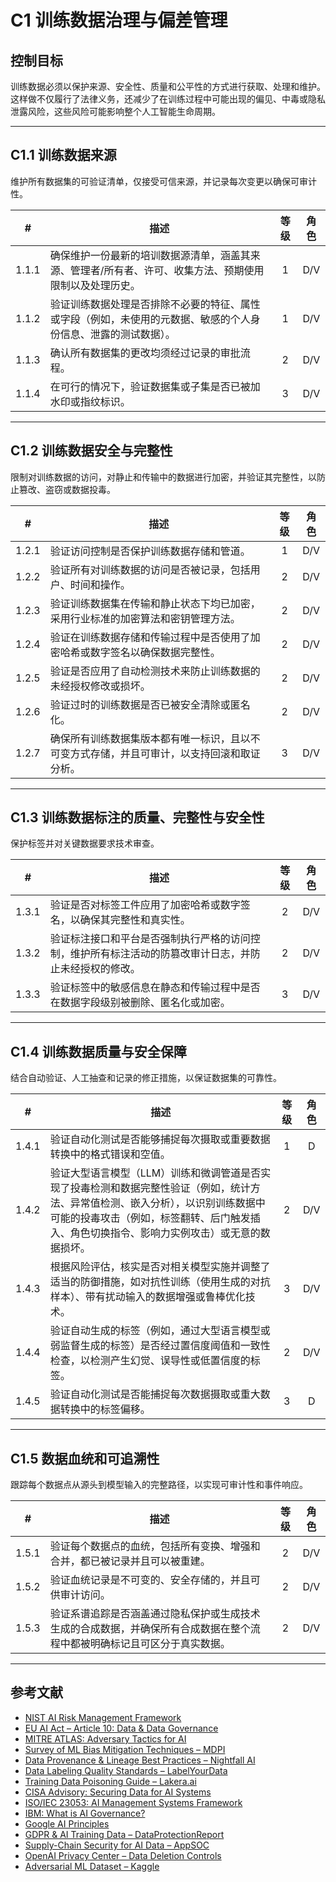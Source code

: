 # C1 训练数据治理与偏差管理

## 控制目标

训练数据必须以保护来源、安全性、质量和公平性的方式进行获取、处理和维护。这样做不仅履行了法律义务，还减少了在训练过程中可能出现的偏见、中毒或隐私泄露风险，这些风险可能影响整个人工智能生命周期。

---

## C1.1 训练数据来源

维护所有数据集的可验证清单，仅接受可信来源，并记录每次变更以确保可审计性。

|   #   | 描述                                                      | 等级  | 角色  |
| :---: | ------------------------------------------------------- | :-: | :-: |
| 1.1.1 | 确保维护一份最新的培训数据源清单，涵盖其来源、管理者/所有者、许可、收集方法、预期使用限制以及处理历史。    |  1  | D/V |
| 1.1.2 | 验证训练数据处理是否排除不必要的特征、属性或字段（例如，未使用的元数据、敏感的个人身份信息、泄露的测试数据）。 |  1  | D/V |
| 1.1.3 | 确认所有数据集的更改均须经过记录的审批流程。                                  |  2  | D/V |
| 1.1.4 | 在可行的情况下，验证数据集或子集是否已被加水印或指纹标识。                           |  3  | D/V |

---

## C1.2 训练数据安全与完整性

限制对训练数据的访问，对静止和传输中的数据进行加密，并验证其完整性，以防止篡改、盗窃或数据投毒。

|   #   | 描述                                            | 等级  | 角色  |
| :---: | --------------------------------------------- | :-: | :-: |
| 1.2.1 | 验证访问控制是否保护训练数据存储和管道。                          |  1  | D/V |
| 1.2.2 | 验证所有对训练数据的访问是否被记录，包括用户、时间和操作。                 |  2  | D/V |
| 1.2.3 | 验证训练数据集在传输和静止状态下均已加密，采用行业标准的加密算法和密钥管理方法。      |  2  | D/V |
| 1.2.4 | 验证在训练数据存储和传输过程中是否使用了加密哈希或数字签名以确保数据完整性。        |  2  | D/V |
| 1.2.5 | 验证是否应用了自动检测技术来防止训练数据的未经授权修改或损坏。               |  2  | D/V |
| 1.2.6 | 验证过时的训练数据是否已被安全清除或匿名化。                        |  2  | D/V |
| 1.2.7 | 确保所有训练数据集版本都有唯一标识，且以不可变方式存储，并且可审计，以支持回滚和取证分析。 |  3  | D/V |

---

## C1.3 训练数据标注的质量、完整性与安全性

保护标签并对关键数据要求技术审查。

|   #   | 描述                                                  | 等级  | 角色  |
| :---: | --------------------------------------------------- | :-: | :-: |
| 1.3.1 | 验证是否对标签工件应用了加密哈希或数字签名，以确保其完整性和真实性。                  |  2  | D/V |
| 1.3.2 | 验证标注接口和平台是否强制执行严格的访问控制，维护所有标注活动的防篡改审计日志，并防止未经授权的修改。 |  2  | D/V |
| 1.3.3 | 验证标签中的敏感信息在静态和传输过程中是否在数据字段级别被删除、匿名化或加密。             |  3  | D/V |

---

## C1.4 训练数据质量与安全保障

结合自动验证、人工抽查和记录的修正措施，以保证数据集的可靠性。

|   #   | 描述                                                                                                                | 等级  | 角色  |
| :---: | ----------------------------------------------------------------------------------------------------------------- | :-: | :-: |
| 1.4.1 | 验证自动化测试是否能够捕捉每次摄取或重要数据转换中的格式错误和空值。                                                                                |  1  |  D  |
| 1.4.2 | 验证大型语言模型（LLM）训练和微调管道是否实现了投毒检测和数据完整性验证（例如，统计方法、异常值检测、嵌入分析），以识别训练数据中可能的投毒攻击（例如，标签翻转、后门触发插入、角色切换指令、影响力实例攻击）或无意的数据损坏。 |  2  | D/V |
| 1.4.3 | 根据风险评估，核实是否对相关模型实施并调整了适当的防御措施，如对抗性训练（使用生成的对抗样本）、带有扰动输入的数据增强或鲁棒优化技术。                                               |  3  | D/V |
| 1.4.4 | 验证自动生成的标签（例如，通过大型语言模型或弱监督生成的标签）是否经过置信度阈值和一致性检查，以检测产生幻觉、误导性或低置信度的标签。                                               |  2  | D/V |
| 1.4.5 | 验证自动化测试是否能捕捉每次数据摄取或重大数据转换中的标签偏移。                                                                                  |  3  |  D  |

---

## C1.5 数据血统和可追溯性

跟踪每个数据点从源头到模型输入的完整路径，以实现可审计性和事件响应。

|   #   | 描述                                                           | 等级  | 角色  |
| :---: | ------------------------------------------------------------ | :-: | :-: |
| 1.5.1 | 验证每个数据点的血统，包括所有变换、增强和合并，都已被记录并且可以被重建。                        |  2  | D/V |
| 1.5.2 | 验证血统记录是不可变的、安全存储的，并且可供审计访问。                                  |  2  | D/V |
| 1.5.3 | 验证系谱追踪是否涵盖通过隐私保护或生成技术生成的合成数据，并确保所有合成数据在整个流程中都被明确标记且可区分于真实数据。 |  2  | D/V |

---

## 参考文献

* [NIST AI Risk Management Framework](https://www.nist.gov/itl/ai-risk-management-framework)
* [EU AI Act – Article 10: Data & Data Governance](https://artificialintelligenceact.eu/article/10/)
* [MITRE ATLAS: Adversary Tactics for AI](https://atlas.mitre.org/)
* [Survey of ML Bias Mitigation Techniques – MDPI](https://www.mdpi.com/2673-6470/4/1/1)
* [Data Provenance & Lineage Best Practices – Nightfall AI](https://www.nightfall.ai/ai-security-101/data-provenance-and-lineage)
* [Data Labeling Quality Standards – LabelYourData](https://labelyourdata.com/articles/data-labeling-quality-and-how-to-measure-it)
* [Training Data Poisoning Guide – Lakera.ai](https://www.lakera.ai/blog/training-data-poisoning)
* [CISA Advisory: Securing Data for AI Systems](https://www.cisa.gov/news-events/cybersecurity-advisories/aa25-142a)
* [ISO/IEC 23053: AI Management Systems Framework](https://www.iso.org/sectors/it-technologies/ai)
* [IBM: What is AI Governance?](https://www.ibm.com/think/topics/ai-governance)
* [Google AI Principles](https://ai.google/principles/)
* [GDPR & AI Training Data – DataProtectionReport](https://www.dataprotectionreport.com/2024/08/recent-regulatory-developments-in-training-artificial-intelligence-ai-models-under-the-gdpr/)
* [Supply-Chain Security for AI Data – AppSOC](https://www.appsoc.com/blog/ai-is-the-new-frontier-of-supply-chain-security)
* [OpenAI Privacy Center – Data Deletion Controls](https://privacy.openai.com/policies?modal=take-control)
* [Adversarial ML Dataset – Kaggle](https://www.kaggle.com/datasets/cnrieiit/adversarial-machine-learning-dataset)

